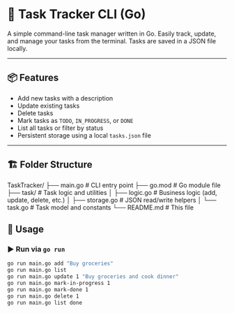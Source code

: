 # 🧠 Task Tracker CLI (Go)

A simple command-line task manager written in Go. Easily track, update, and manage your tasks from the terminal. Tasks are saved in a JSON file locally.

---

## 📦 Features

- Add new tasks with a description
- Update existing tasks
- Delete tasks
- Mark tasks as `TODO`, `IN_PROGRESS`, or `DONE`
- List all tasks or filter by status
- Persistent storage using a local `tasks.json` file

---

## 🏗 Folder Structure

TaskTracker/
├── main.go # CLI entry point
├── go.mod # Go module file
├── task/ # Task logic and utilities
│ ├── logic.go # Business logic (add, update, delete, etc.)
│ ├── storage.go # JSON read/write helpers
│ └── task.go # Task model and constants
└── README.md # This file

## 🧪 Usage

### ▶️ Run via `go run`

```bash
go run main.go add "Buy groceries"
go run main.go list
go run main.go update 1 "Buy groceries and cook dinner"
go run main.go mark-in-progress 1
go run main.go mark-done 1
go run main.go delete 1
go run main.go list done
